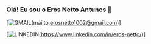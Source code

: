 ### Olá! Eu sou o Eros Netto Antunes 👋

[![GMAIL](https://img.shields.io/badge/Gmail-D14836?style=for-the-badge&logo=gmail&logoColor=white)(mailto:erosnetto1002@gmail.com)]

[![LINKEDIN](https://img.shields.io/badge/LinkedIn-0077B5?style=for-the-badge&logo=linkedin&logoColor=white)(https://www.linkedin.com/in/eros-netto/)]
